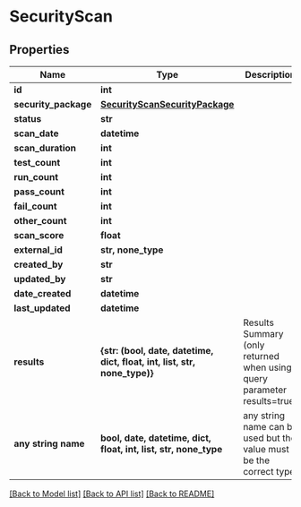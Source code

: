 # SecurityScan


## Properties
Name | Type | Description | Notes
------------ | ------------- | ------------- | -------------
**id** | **int** |  | [optional] 
**security_package** | [**SecurityScanSecurityPackage**](SecurityScanSecurityPackage.md) |  | [optional] 
**status** | **str** |  | [optional] 
**scan_date** | **datetime** |  | [optional] 
**scan_duration** | **int** |  | [optional] 
**test_count** | **int** |  | [optional] 
**run_count** | **int** |  | [optional] 
**pass_count** | **int** |  | [optional] 
**fail_count** | **int** |  | [optional] 
**other_count** | **int** |  | [optional] 
**scan_score** | **float** |  | [optional] 
**external_id** | **str, none_type** |  | [optional] 
**created_by** | **str** |  | [optional] 
**updated_by** | **str** |  | [optional] 
**date_created** | **datetime** |  | [optional] 
**last_updated** | **datetime** |  | [optional] 
**results** | **{str: (bool, date, datetime, dict, float, int, list, str, none_type)}** | Results Summary (only returned when using query parameter results&#x3D;true) | [optional] 
**any string name** | **bool, date, datetime, dict, float, int, list, str, none_type** | any string name can be used but the value must be the correct type | [optional]

[[Back to Model list]](../README.md#documentation-for-models) [[Back to API list]](../README.md#documentation-for-api-endpoints) [[Back to README]](../README.md)


